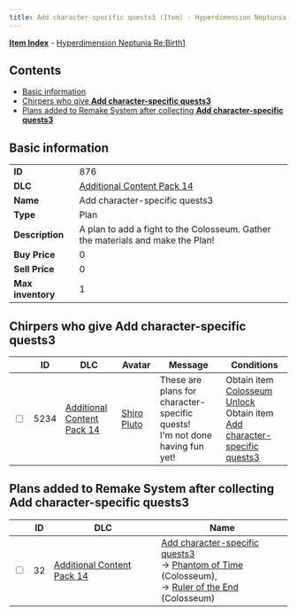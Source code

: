 ```yaml
---
title: Add character-specific quests3 (Item) - Hyperdimension Neptunia Re;Birth1
---
```


[**Item Index**](/neptunia/rb1/item/index.html) - [Hyperdimension Neptunia Re;Birth1](/neptunia/rb1)

## Contents

- [Basic information](#basic-information)
- [Chirpers who give **Add character-specific quests3**](#chirpers-who-give-add-character-specific-quests3)
- [Plans added to Remake System after collecting **Add character-specific quests3**](#plans-added-to-remake-system-after-collecting-add-character-specific-quests3)
## Basic information

|   |   |
| -- | -- |
| **ID** | 876 |
| **DLC** | [Additional Content Pack 14](/neptunia/rb1/dlc/23-pack14.html) |
| **Name** | Add character-specific quests3 |
| **Type** | Plan |
| **Description** | A plan to add a fight to the Colosseum. Gather the materials and make the Plan! |
| **Buy Price** | 0 |
| **Sell Price** | 0 |
| **Max inventory** | 1 |


## Chirpers who give **Add character-specific quests3**

|    | ID | DLC | Avatar | Message | Conditions |
| -- | -- | --- | ------ | ------- | ---------- |
| <input type="checkbox" id="rb1-chirper-event-23-5234" class="trackbox" /> | 5234 | [Additional Content Pack 14](/neptunia/rb1/dlc/23-pack14.html) | [Shiro Pluto](/neptunia/rb1/undefined/1-254-shiro-pluto.html) | These are plans for  character-specific quests!<br />I'm not done having fun yet! | Obtain item [Colosseum Unlock](/neptunia/rb1/item/1-683-colosseum-unlock.html)<br />Obtain item [Add character-specific quests3](/neptunia/rb1/item/23-876-add-character-specific-quests3.html) |


## Plans added to Remake System after collecting **Add character-specific quests3**

|    | ID | DLC | Name |
| -- | -- | --- | ---- |
| <input type="checkbox" id="rb1-remake-23-32" class="trackbox" /> | 32 | [Additional Content Pack 14](/neptunia/rb1/dlc/23-pack14.html) | [Add character-specific quests3](/neptunia/rb1/remake/23-32-add-character-specific-quests3.html)<br /> → [Phantom of Time](/neptunia/rb1/quest/1-2031-phantom-of-time.html) (Colosseum),<br /> → [Ruler of the End](/neptunia/rb1/quest/1-2032-ruler-of-the-end.html) (Colosseum) |
